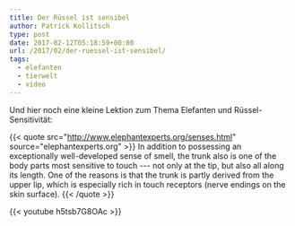 ```yaml
---
title: Der Rüssel ist sensibel
author: Patrick Kollitsch
type: post
date: 2017-02-12T05:18:59+00:00
url: /2017/02/der-ruessel-ist-sensibel/
tags:
  - elefanten
  - tierwelt
  - video
---
```


Und hier noch eine kleine Lektion zum Thema Elefanten und Rüssel-Sensitivität:
<!--lint disable-->
{{< quote src="http://www.elephantexperts.org/senses.html" source="elephantexperts.org" >}}
In addition to possessing an exceptionally well-developed sense of smell, the trunk also is one of the body parts most sensitive to touch --- not only at the tip, but also all along its length. One of the reasons is that the trunk is partly derived from the upper lip, which is especially rich in touch receptors (nerve endings on the skin surface).
{{< /quote >}}
<!--lint enable-->
{{< youtube h5tsb7G8OAc >}}
